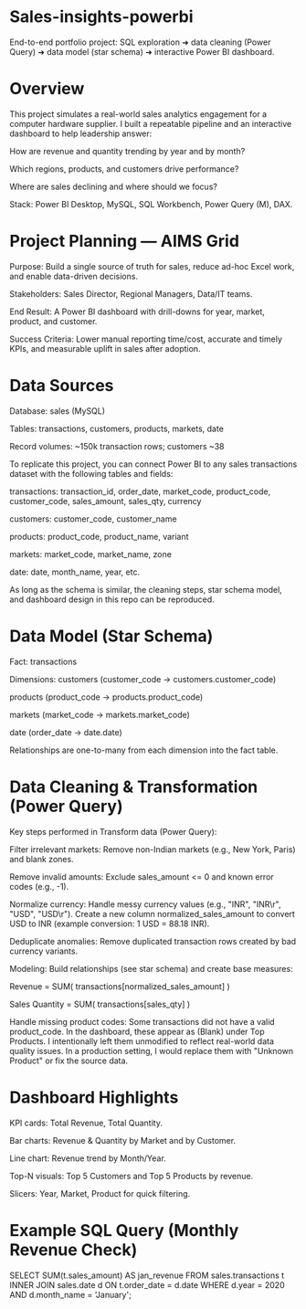 # Sales-insights-powerbi
End-to-end portfolio project: SQL exploration ➜ data cleaning (Power Query) ➜ data model (star schema) ➜ interactive Power BI dashboard.
# Overview
This project simulates a real-world sales analytics engagement for a computer hardware supplier. I built a repeatable pipeline and an interactive dashboard to help leadership answer:

How are revenue and quantity trending by year and by month?

Which regions, products, and customers drive performance?

Where are sales declining and where should we focus?

Stack: Power BI Desktop, MySQL, SQL Workbench, Power Query (M), DAX.
# Project Planning — AIMS Grid
Purpose: Build a single source of truth for sales, reduce ad-hoc Excel work, and enable data-driven decisions.

Stakeholders: Sales Director, Regional Managers, Data/IT teams.

End Result: A Power BI dashboard with drill-downs for year, market, product, and customer.

Success Criteria: Lower manual reporting time/cost, accurate and timely KPIs, and measurable uplift in sales after adoption.
# Data Sources
Database: sales (MySQL)

Tables: transactions, customers, products, markets, date

Record volumes: ~150k transaction rows; customers ~38

To replicate this project, you can connect Power BI to any sales transactions dataset with the following tables and fields:

transactions: transaction_id, order_date, market_code, product_code, customer_code, sales_amount, sales_qty, currency

customers: customer_code, customer_name

products: product_code, product_name, variant

markets: market_code, market_name, zone

date: date, month_name, year, etc.

As long as the schema is similar, the cleaning steps, star schema model, and dashboard design in this repo can be reproduced.
# Data Model (Star Schema)
Fact: transactions

Dimensions:
customers (customer_code → customers.customer_code)

products (product_code → products.product_code)

markets (market_code → markets.market_code)

date (order_date → date.date)

Relationships are one-to-many from each dimension into the fact table.
# Data Cleaning & Transformation (Power Query)
Key steps performed in Transform data (Power Query):

Filter irrelevant markets: Remove non-Indian markets (e.g., New York, Paris) and blank zones.

Remove invalid amounts: Exclude sales_amount <= 0 and known error codes (e.g., -1).

Normalize currency: Handle messy currency values (e.g., "INR", "INR\r", "USD", "USD\r"). Create a new column normalized_sales_amount to convert USD to INR (example conversion: 1 USD = 88.18 INR).

Deduplicate anomalies: Remove duplicated transaction rows created by bad currency variants.

Modeling: Build relationships (see star schema) and create base measures:

Revenue = SUM( transactions[normalized_sales_amount] )

Sales Quantity = SUM( transactions[sales_qty] )

Handle missing product codes: Some transactions did not have a valid product_code. In the dashboard, these appear as (Blank) under Top Products. I intentionally left them unmodified to reflect real-world data quality issues. In a production setting, I would replace them with "Unknown Product" or fix the source data.
# Dashboard Highlights
KPI cards: Total Revenue, Total Quantity.

Bar charts: Revenue & Quantity by Market and by Customer.

Line chart: Revenue trend by Month/Year.

Top-N visuals: Top 5 Customers and Top 5 Products by revenue.

Slicers: Year, Market, Product for quick filtering.
# Example SQL Query (Monthly Revenue Check)
SELECT SUM(t.sales_amount) AS jan_revenue FROM sales.transactions t INNER JOIN sales.date d ON t.order_date = d.date WHERE d.year = 2020 AND d.month_name = 'January';

